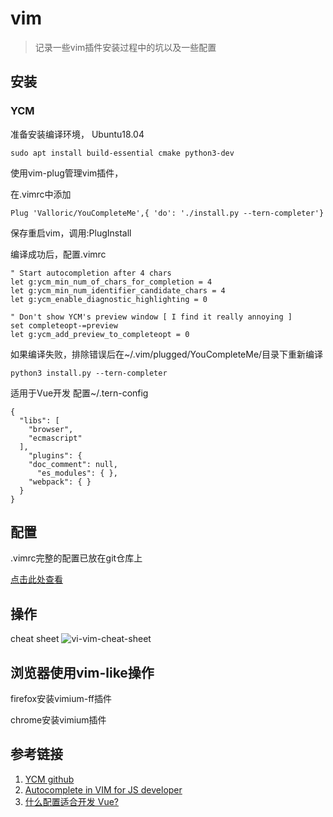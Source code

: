 # vim

> 记录一些vim插件安装过程中的坑以及一些配置

## 安装

### YCM

准备安装编译环境，
Ubuntu18.04

```
sudo apt install build-essential cmake python3-dev
```
使用vim-plug管理vim插件，

在.vimrc中添加

```
Plug 'Valloric/YouCompleteMe',{ 'do': './install.py --tern-completer'}
```

保存重启vim，调用:PlugInstall

编译成功后，配置.vimrc

```
" Start autocompletion after 4 chars
let g:ycm_min_num_of_chars_for_completion = 4
let g:ycm_min_num_identifier_candidate_chars = 4
let g:ycm_enable_diagnostic_highlighting = 0

" Don't show YCM's preview window [ I find it really annoying ]
set completeopt-=preview
let g:ycm_add_preview_to_completeopt = 0
```

如果编译失败，排除错误后在~/.vim/plugged/YouCompleteMe/目录下重新编译

```
python3 install.py --tern-completer
```

适用于Vue开发
配置~/.tern-config

```
{
  "libs": [
    "browser",
    "ecmascript"
  ],
    "plugins": {
    "doc_comment": null,
      "es_modules": { },
    "webpack": { }
  }
}
```

## 配置

.vimrc完整的配置已放在git仓库上

[点击此处查看](https://github.com/KannadukiAme/vimconfig)

## 操作

cheat sheet
![vi-vim-cheat-sheet](/img/vi-vim-cheat-sheet.gif)

## 浏览器使用vim-like操作

firefox安装vimium-ff插件

chrome安装vimium插件

## 参考链接

1. [YCM github](https://github.com/Valloric/YouCompleteMe)
2. [Autocomplete in VIM for JS developer](https://medium.com/@rahul11061995/autocomplete-in-vim-for-js-developer-698c6275e341)
3. [什么配置适合开发 Vue?](https://emacs-china.org/t/topic/4561)

